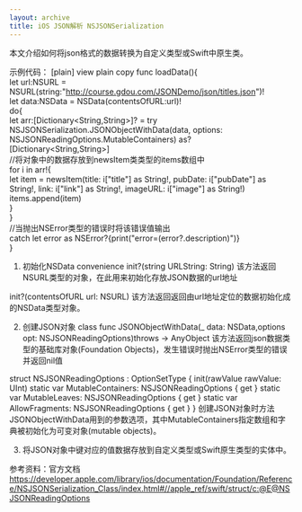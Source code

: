 ```yaml
---
layout: archive
title: iOS JSON解析 NSJSONSerialization
---
```


本文介绍如何将json格式的数据转换为自定义类型或Swift中原生类。

示例代码：
[plain] view plain copy
func loadData(){  
    let url:NSURL = NSURL(string:"http://course.gdou.com/JSONDemo/json/titles.json")!  
    let data:NSData = NSData(contentsOfURL:url)!  
    do{  
        let arr:[Dictionary<String,String>]? = try NSJSONSerialization.JSONObjectWithData(data, options: NSJSONReadingOptions.MutableContainers) as? [Dictionary<String,String>]  
        //将对象中的数据存放到newsItem类类型的items数组中  
        for i in arr!{  
        let item = newsItem(title: i["title"] as String!, pubDate: i["pubDate"] as String!, link: i["link"] as String!, imageURL: i["image"] as String!)  
        items.append(item)  
        }  
    }  
    //当抛出NSError类型的错误时将该错误值输出  
    catch let error as NSError?{print("error=\(error?.description)")}  
}  


1. 初始化NSData
convenience
init?(string URLString:
String)
该方法返回NSURL类型的对象，在此用来初始化存放JSON数据的url地址


init?(contentsOfURL url: NSURL)
该方法返回返回由url地址定位的数据初始化成的NSData类型对象。

2. 创建JSON对象
class func JSONObjectWithData(_ data: NSData,options opt: NSJSONReadingOptions)throws -> AnyObject
该方法返回json数据类型的基础库对象(Foundation Objects)，发生错误时抛出NSError类型的错误并返回nil值

struct NSJSONReadingOptions : OptionSetType {
    init(rawValue rawValue: UInt)
    static var MutableContainers: NSJSONReadingOptions { get }
    static var MutableLeaves: NSJSONReadingOptions { get }
    static var AllowFragments: NSJSONReadingOptions { get }
}
创建JSON对象时方法JSONObjectWithData用到的参数选项，其中MutableContainers指定数组和字典被初始化为可变对象(mutable objects)。

3. 将JSON对象中键对应的值数据存放到自定义类型或Swift原生类型的实体中。

参考资料：官方文档
https://developer.apple.com/library/ios/documentation/Foundation/Reference/NSJSONSerialization_Class/index.html#//apple_ref/swift/struct/c:@E@NSJSONReadingOptions


